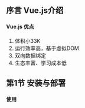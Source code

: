 ## 序言 Vue.js介绍

#### Vue.js 优点

1. 体积小33K
2. 运行效率高，基于虚拟DOM
3. 双向数据绑定
4. 生态丰富、学习成本低

## 第1节 安装与部署

#### 使用<script>标签直接引入Vue.js

引入本地vue.js文件语法：

```html
<script src="./vue.script"></script>
```

通过CDN引入vue.js文件语法：

```html
<script src="https://cdn.jsdelivr.net/npm/vue/dist/vue.js"></script>
```

当下载并使用<script>标签引入Vue.js后，Vue会被注册为一个全局变量，在代码文件中使用vue()函数创建Vue实例，从而实现vue操作。

## 第2节 创建第一个vue应用

#### 声明式渲染

Vue.js的核心是一个允许采用简洁的模板语法来声明式地将数据渲染进DOM的系统

声明式渲染语法1 -- 文本插值：

```html
<div id="app">
	{{ message }}
</div>
```

```javascript
var app = new Vue({
	el: '#app',
	data: {
		message: 'hello Vue!'
	}
})
```

当在控制台中修改app.message的值时，页面渲染出的值改变

声明式渲染语法2 -- 绑定元素attribute

```html
<div id = "app-2">
    <span v-bind:title="message">
    鼠标悬停几秒钟查看此处动态绑定的提示信息！
    </span>
</div>
```

```javascript
var app2 = new Vue({
	el: '#app-2',
	data: {
		message: '页面加载于' + new Data().toLocaleString()
	}
})
```

## 第3节 数据与方法

#### new Vue()

每个Vue应用都是通过用Vue函数创建一个新的Vue实例开始的，通常使用一个变量接收Vue函数被new之后的结果，也就是作为Vue的一个对象，通常使用vm(ViewModel视图模型的缩写)来代表Vue的一个实例，该过程语法如下：

```javascript
var vm = new Vue({

})
```

#### data: data

当一个Vue实例被创建时，它将data对象中的所有属性加入到Vue的响应式系统中。当这些属性的值发生改变时，视图将会产生“响应”，即匹配更新为新的值，示例如下：

```html
<div id="app">
</div>
```

```javascript
var data = { a : 1 };
var vm = new Vue({
    el: "#app",
    data: data
});
```

```javascript
data.a = "hi";
```

```javascript
vm.a = "hi, again";
```

以上改变data.a的值和vm.a的值效果相同，另外如果希望显示变量，则需要在new Vue()中就对该变量进行声明

#### Object.freeze()

Vue提供Object.freeze()方法，阻止修改现有的属性，同时响应系统中无法追踪变化，实例如下：

```html
<div id = "app">
    <p>{{ foo}}</p>
    <button v-on:click="foo = 'baz'">Change it</button>
</div>
```

```javascript
var obj = {
	foo: 'bar'
}

Object.freeze(obj)

new Vue({
    el: '#app',
    data: obj
})
```

以上语句使用freeze()方法让obj对象不再进行响应式

#### Vue实例属性和方法

Vue实例的实例属性和方法都有前缀$，以便与用户定义的属性区分开来，实例如下：

```javascript
var data = { a: 1}
var vm = new Vue({
	el: '#example',
	data: data
})

console.log(vm.$data === data); //true
console.log(vm.$el = document.getElementById('example')); //true

//$watch是一个实例方法，注意该方法是放在data.2 = 2;语句之前
vm.$watch('a', function (newValue, oldValue) {
    console.log("newValue: ", newValue); //2
    console.log("oldValue: ", oldValue); //1
})

data.a = 2;
```

注意：$watch()方法是放置于数据修改语句，即data.2 = 2的前面

## 第4节 生命周期

#### Vue实例的初始化过程

Vue实例在创建时需要经过一系列的初始化过程，例如设置数据监听、编译模板、将实例挂在到DOM并在数据变化时更新DOM等。

#### 命周期钩子

在Vue实例初始化过程中会运行一些叫做生命周期钩子的函数，可以借此在不同阶段添加需要的代码，生命周期钩子使用方法如下：

```javascript
new Vue({
	data: {
		a: 1
	},
	created: function() {
		//'this'指向vm实例
		console.log('a is: ' + this.a);
	}
})
```

#### 生期周期钩子API

在Vue官网>学习>API>[选项/生命周期钩子章节]([https://cn.vuejs.org/v2/api/#%E9%80%89%E9%A1%B9-%E7%94%9F%E5%91%BD%E5%91%A8%E6%9C%9F%E9%92%A9%E5%AD%90](https://cn.vuejs.org/v2/api/#选项-生命周期钩子))中可以查看所有生命周期钩子API

#### 生命周期钩子用法

生命周期钩子代码需要写在使用Vue函数创建的对象内，以对象属性的方式声明，该属性为一个函数，在不同生命周期阶段系统将自动调用这些函数，以beforeCreate、Created、beforeMount、mounted、beforeUpdate、updated三组常用生命周期函数为例，实例如下：

```html
<div id="app">
	{{msg}}
</div>
```

```javascript
var vm = new Vue({
    el: '#app',
    data: {
        msg: "hi vue",
    },
    beforeCreate: function(){
        console.log('beforeCreate');
    },
    created: function(){
    	console.log('created');
	},
	beforeMount: function(){
        console.log('beforeMount');
    },
    mounted: function(){
        console.log('mounted');
    }
})；

setTimeout(function(){
    vm.msg = "change......";
}, 3000);
```




























